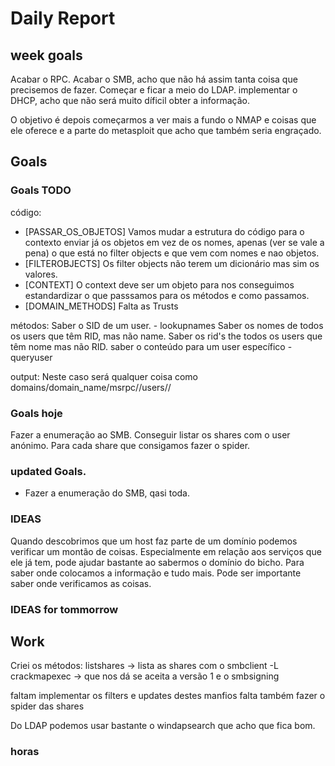 # Daily Report

## week goals
Acabar o RPC.
Acabar o SMB, acho que não há assim tanta coisa que precisemos de fazer.
Começar e ficar a meio do LDAP.
implementar o DHCP, acho que não será muito díficil obter a informação.

O objetivo é depois começarmos a ver mais a fundo o NMAP e coisas que ele oferece 
e a parte do metasploit que acho que também seria engraçado.


## Goals 

### Goals TODO
código:
+ [PASSAR_OS_OBJETOS] Vamos mudar a estrutura do código para o contexto enviar já os objetos em vez de os nomes, apenas (ver se vale a pena) o que está no filter objects e que vem com nomes e nao objetos.
+ [FILTEROBJECTS] Os filter objects não terem um dicionário mas sim os valores. 
+ [CONTEXT] O context deve ser um objeto para nos conseguimos estandardizar o que passsamos para os métodos e como passamos.
+ [DOMAIN_METHODS] Falta as Trusts

métodos:
Saber o SID de um user. - lookupnames
Saber os nomes de todos os users que têm RID, mas não name.
Saber os rid's the todos os users que têm nome mas não RID. 
saber o conteúdo para um user específico - queryuser 

output:
Neste caso será qualquer coisa como domains/domain_name/msrpc/<msrpc-server-ip>/users/<user>/


### Goals hoje
Fazer a enumeração ao SMB. 
Conseguir listar os shares com o user anónimo. 
Para cada share que consigamos fazer o spider. 




### updated Goals.
+ Fazer a enumeração do SMB, qasi toda. 



### IDEAS
Quando descobrimos que um host faz parte de um domínio podemos verificar um montão de coisas. 
Especialmente em relação aos serviços que ele já tem, pode ajudar bastante ao sabermos o domínio do bicho.
Para saber onde colocamos a informação e tudo mais. 
Pode ser importante saber onde verificamos as coisas. 

### IDEAS for tommorrow

## Work
Criei os métodos:
listshares -> lista as shares com o smbclient -L 
crackmapexec -> que nos dá se aceita a versão 1 e o smbsigning

faltam implementar os filters e updates destes manfios 
falta também fazer o spider das shares 


Do LDAP podemos usar bastante o windapsearch que acho que fica bom.

### horas
